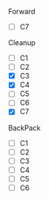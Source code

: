 Forward
- [ ] C7

Cleanup
- [ ] C1
- [ ] C2
- [x] C3
- [x] C4
- [ ] C5
- [ ] C6
- [x] C7

BackPack
- [ ] C1
- [ ] C2
- [ ] C3
- [ ] C4
- [ ] C5
- [ ] C6